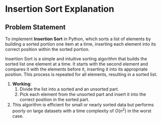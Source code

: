 # Insertion Sort Explanation

## Problem Statement

To implement **Insertion Sort** in Python, which sorts a list of elements by building a sorted portion one item at a time, inserting each element into its correct position within the sorted portion.

Insertion Sort is a simple and intuitive sorting algorithm that builds the sorted list one element at a time. It starts with the second element and compares it with the elements before it, inserting it into its appropriate position. This process is repeated for all elements, resulting in a sorted list.

1. **Working**:
   1. Divide the list into a sorted and an unsorted part.
   2. Pick each element from the unsorted part and insert it into the correct position in the sorted part.
2. This algorithm is efficient for small or nearly sorted data but performs poorly on large datasets with a time complexity of $O(n^2)$ in the worst case.
